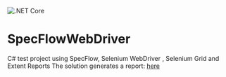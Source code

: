 ![.NET Core](https://github.com/sszemer/SpecFlowWebDriver/workflows/.NET%20Core/badge.svg)
# SpecFlowWebDriver
C# test project using SpecFlow, Selenium WebDriver , Selenium Grid and Extent Reports
The solution generates a report: [here](https://sszemer.github.io/SpecFlowWebDriver/#)
